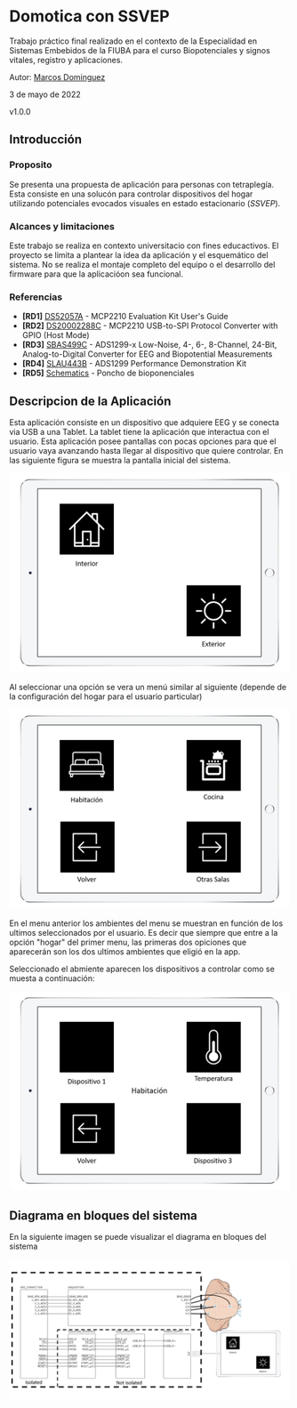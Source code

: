 # Domotica con SSVEP

Trabajo práctico final realizado en el contexto de la Especialidad en Sistemas Embebidos de la FIUBA para el curso Biopotenciales y signos vitales, registro y aplicaciones.

Autor: [Marcos Dominguez](https://github.com/mrds90)

3 de mayo de 2022

v1.0.0

## Introducción
### Proposito
Se presenta una propuesta de aplicación para personas con tetraplegía. Esta consiste en una solucón para controlar dispositivos del hogar utilizando potenciales evocados visuales en estado estacionario (*SSVEP*).

### Alcances y limitaciones
Este trabajo se realiza en contexto universitacio con fines educactivos. El proyecto se limita a plantear la idea da aplicación y el esquemático del sistema. No se realiza el montaje completo del equipo o el desarrollo del firmware para que la aplicacióon sea funcional.

### Referencias

- **[RD1]** [DS52057A](Docs/RefDocuments/DS52057A%20-%20MCP2210EvaluationKit.pdf) - MCP2210 Evaluation Kit User's Guide
- **[RD2]** [DS20002288C](Docs/RefDocuments/DS20002288C%20-%20MCP2210-USB-to-SPI-Protocol-Converter-with-GPIO-(Host-Mode).pdf) - MCP2210 USB-to-SPI Protocol Converter with GPIO (Host Mode)
- **[RD3]** [SBAS499C](Docs/RefDocuments/SBAS499C%20-%20ads1299.pdf) - ADS1299-x Low-Noise, 4-, 6-, 8-Channel, 24-Bit, Analog-to-Digital Converter for EEG and Biopotential Measurements
- **[RD4]** [SLAU443B](Docs/RefDocuments/SLAU443B%20-%20ADS1299%20Performance%20Demonstration%20Kit.pdf) - ADS1299 Performance Demonstration Kit
- **[RD5]** [Schematics](https://github.com/EFilomena/PonchoDeBiopotenciales/blob/master/Hardware/doc/Schematics.pdf) - Poncho de bioponenciales

## Descripcion de la Aplicación

Esta aplicación consiste en un dispositivo que adquiere EEG y se conecta via USB a una Tablet. La tablet tiene la aplicación que interactua con el usuario.
Esta aplicación posee pantallas con pocas opciones para que el usuario vaya avanzando hasta llegar al dispositivo que quiere controlar.
En las siguiente figura se muestra la pantalla inicial del sistema.

![alt text](Docs/Figures/app_fig1.png)

Al seleccionar una opción se vera un menú similar al siguiente (depende de la configuración del hogar para el usuario particular)

![alt text](Docs/Figures/app_fig2.png)

En el menu anterior los ambientes del menu se muestran en función de los ultimos seleccionados por el usuario. Es decir que siempre que entre a la opción "hogar" del primer menu, las primeras dos opiciones que aparecerán son los dos ultimos ambientes que eligió en la app.

Seleccionado el abmiente aparecen los dispositivos a controlar como se muesta a continuación:

![alt text](Docs/Figures/app_fig3.png)

## Diagrama en bloques del sistema

En la siguiente imagen se puede visualizar el diagrama en bloques del sistema

![alt text](Docs/Figures/block_diagram.png)




